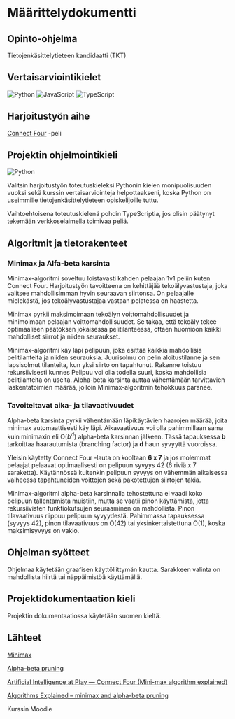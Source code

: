 # Määrittelydokumentti

## Opinto-ohjelma

Tietojenkäsittelytieteen kandidaatti (TKT)

## Vertaisarviointikielet

![Python](https://img.shields.io/badge/python-3670A0?style=for-the-badge&logo=python&logoColor=ffdd54) ![JavaScript](https://img.shields.io/badge/javascript-%23323330.svg?style=for-the-badge&logo=javascript&logoColor=%23F7DF1E) ![TypeScript](https://img.shields.io/badge/typescript-%23007ACC.svg?style=for-the-badge&logo=typescript&logoColor=white)

## Harjoitustyön aihe

[Connect Four](https://en.wikipedia.org/wiki/Connect_Four) -peli

## Projektin ohjelmointikieli

![Python](https://img.shields.io/badge/python-3670A0?style=for-the-badge&logo=python&logoColor=ffdd54)

Valitsin harjoitustyön toteutuskieleksi Pythonin kielen monipuolisuuden vuoksi sekä kurssin vertaisarviointeja helpottaakseni, koska Python on useimmille tietojenkäsittelytieteen opiskelijoille tuttu.

Vaihtoehtoisena toteutuskielenä pohdin TypeScriptia, jos olisin päätynyt tekemään verkkoselaimella toimivaa peliä.

## Algoritmit ja tietorakenteet

### Minimax ja Alfa-beta karsinta

Minimax-algoritmi soveltuu loistavasti kahden pelaajan 1v1 peliin kuten Connect Four. Harjoitustyön tavoitteena on kehittäjää tekoälyvastustaja, joka valitsee mahdollisimman hyvin seuraavan siirtonsa. On pelaajalle mielekästä, jos tekoälyvastustajaa vastaan pelatessa on haastetta.

Minimax pyrkii maksimoimaan tekoälyn voittomahdollisuudet ja minimoimaan pelaajan voittomahdollisuudet. Se takaa, että tekoäly tekee optimaalisen päätöksen jokaisessa pelitilanteessa, ottaen huomioon kaikki mahdolliset siirrot ja niiden seuraukset.

Minimax-algoritmi käy läpi pelipuun, joka esittää kaikkia mahdollisia pelitilanteita ja niiden seurauksia. Juurisolmu on pelin aloitustilanne ja sen lapsisolmut tilanteita, kun yksi siirto on tapahtunut. Rakenne toistuu rekursiivisesti kunnes Pelipuu voi olla todella suuri, koska mahdollisia pelitilanteita on useita. Alpha-beta karsinta auttaa vähentämään tarvittavien laskentatoimien määrää, jolloin Minimax-algoritmin tehokkuus paranee.

### Tavoiteltavat aika- ja tilavaativuudet

Alpha-beta karsinta pyrkii vähentämään läpikäytävien haarojen määrää, joita minimax automaattisesti käy läpi. Aikavaativuus voi olla pahimmillaan sama kuin minimaxin eli O($b^d$) alpha-beta karsinnan jälkeen. Tässä tapauksessa **b** tarkoittaa haarautumista (branching factor) ja **d** haun syvyyttä vuoroissa.

Yleisin käytetty Connect Four -lauta on kooltaan **6 x 7** ja jos molemmat pelaajat pelaavat optimaalisesti on pelipuun syvyys 42 (6 riviä x 7 saraketta). Käytännössä kuitenkin pelipuun syvyys on vähemmän aikaisessa vaiheessa tapahtuneiden voittojen sekä pakotettujen siirtojen takia.

Minimax-algoritmi alpha-beta karsinnalla tehostettuna ei vaadi koko pelipuun tallentamista muistiin, mutta se vaatii pinon käyttämistä, jotta rekursiivisten funktiokutsujen seuraaminen on mahdollista. Pinon tilavaativuus riippuu pelipuun syvyydestä. Pahimmassa tapauksessa (syvyys 42), pinon tilavaativuus on O(42) tai yksinkertaistettuna O(1), koska maksimisyvyys on vakio.

## Ohjelman syötteet

Ohjelmaa käytetään graafisen käyttöliittymän kautta. Sarakkeen valinta on mahdollista hiirtä tai näppäimistöä käyttämällä.

## Projektidokumentaation kieli

Projektin dokumentaatiossa käytetään suomen kieltä.

## Lähteet

[Minimax](https://en.wikipedia.org/wiki/Minimax)

[Alpha–beta pruning](https://en.wikipedia.org/wiki/Alpha%E2%80%93beta_pruning)

[Artificial Intelligence at Play — Connect Four (Mini-max algorithm explained)](https://medium.com/analytics-vidhya/artificial-intelligence-at-play-connect-four-minimax-algorithm-explained-3b5fc32e4a4f)

[Algorithms Explained – minimax and alpha-beta pruning](https://www.youtube.com/watch?v=l-hh51ncgDI)

Kurssin Moodle
